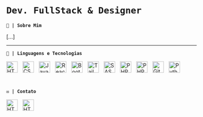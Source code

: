 <div style="justify-content:center">

<p align="center">

  # **`Dev. FullStack & Designer`**
  
  **`💾 | Sobre Mim`**

  [...]
  
</p>
  
</div>

---

**`🤖 | Linguagens e Tecnologias`**

  <img 
      align="left" 
      alt="HTML"
      title="HTML" 
      width="30px" 
      style="padding-right: 10px;" 
      src="https://cdn.jsdelivr.net/gh/devicons/devicon@latest/icons/html5/html5-original.svg" 
  />
  
  <img 
      align="left" 
      alt="CSS" 
      title="CSS"
      width="30px" 
      style="padding-right: 10px;" 
      src="https://cdn.jsdelivr.net/gh/devicons/devicon@latest/icons/css3/css3-original.svg" 
  />
  
  <img 
      align="left" 
      alt="JavaScript" 
      title="JavaScript"
      width="30px" 
      style="padding-right: 10px;" 
      src="https://cdn.jsdelivr.net/gh/devicons/devicon@latest/icons/javascript/javascript-original.svg" 
  />
  
  <img 
      align="left" 
      alt="React"
      title="React" 
      width="30px" 
      style="padding-right: 10px;" 
      src="https://cdn.jsdelivr.net/gh/devicons/devicon@latest/icons/react/react-original.svg" 
  />
  
  <img 
      align="left" 
      alt="Bootstrap"
      title="Bootstrap" 
      width="30px" 
      style="padding-right: 10px;" 
      src="https://cdn.jsdelivr.net/gh/devicons/devicon@latest/icons/bootstrap/bootstrap-original.svg" 
  />
  <img 
      align="left" 
      alt="Tailwind" 
      title="Tailwind"
      width="30px" 
      style="padding-right: 10px;" 
      src="https://cdn.jsdelivr.net/gh/devicons/devicon@latest/icons/tailwindcss/tailwindcss-original.svg" 
  />
  
  <img 
      align="left" 
      alt="SASS" 
      title="SASS"
      width="30px" 
      style="padding-right: 10px;" 
      src="https://cdn.jsdelivr.net/gh/devicons/devicon@latest/icons/sass/sass-original.svg" 
  />
  
  <img 
      align="left" 
      alt="PHP" 
      title="PHP"
      width="30px" 
      style="padding-right: 10px;" 
      src="https://cdn.jsdelivr.net/gh/devicons/devicon@latest/icons/php/php-original.svg" 
  />
  
  <img 
      align="left" 
      alt="PHP" 
      title="PHP"
      width="30px" 
      style="padding-right: 10px;" 
      src="https://cdn.jsdelivr.net/gh/devicons/devicon@latest/icons/wordpress/wordpress-original.svg" 
  />
  
  <img 
      align="left" 
      alt="Git" 
      title="Git"
      width="30px" 
      style="padding-right: 10px;" 
      src="https://cdn.jsdelivr.net/gh/devicons/devicon@latest/icons/git/git-original.svg" 
  />
  
  <img 
      align="left" 
      alt="Python" 
      title="Python"
      width="30px" 
      style="padding-right: 10px;" 
      src="https://cdn.jsdelivr.net/gh/devicons/devicon@latest/icons/python/python-original.svg" 
  />

<br/>
<br/>

#

**`✉️ | Contato`**

<a href="[https://www.behance.net/fhelipekochinski">
  <img 
      align="left" 
      alt="HTML"
      title="HTML" 
      width="30px" 
      style="padding-right: 10px;" 
      src="https://cdn.jsdelivr.net/gh/devicons/devicon@latest/icons/behance/behance-original.svg" 
  />
</a>

<a href="https://www.linkedin.com/in/fhelipe-kochinski-sant-ana/">
  <img 
      align="left" 
      alt="HTML"
      title="HTML" 
      width="30px" 
      style="padding-right: 10px;" 
      src="https://cdn.jsdelivr.net/gh/devicons/devicon@latest/icons/linkedin/linkedin-original.svg" 
  />
</a>
